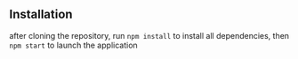 ## Installation

after cloning the repository, run `npm install` to install all dependencies, then `npm start` to launch the application